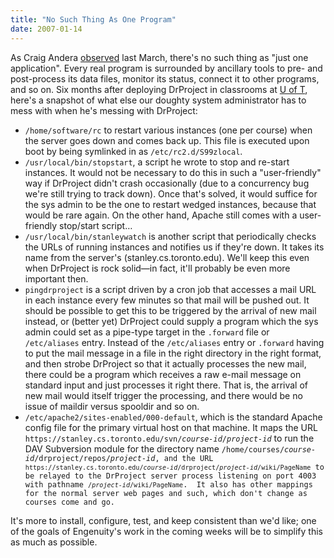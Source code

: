 ```yaml
---
title: "No Such Thing As One Program"
date: 2007-01-14
---
```

As Craig Andera <a href="http://pluralsight.com/blogs/craig/archive/2005/03/29/7102.aspx">observed</a> last March, there's no such thing as "just one application".  Every real program is surrounded by ancillary tools to pre- and post-process its data files, monitor its status, connect it to other programs, and so on.  Six months after deploying DrProject in classrooms at <a href="http://www.utoronto.ca">U of T</a>, here's a snapshot of what else our doughty system administrator has to mess with when he's messing with DrProject:
<ul>
  <li><code>/home/software/rc</code> to restart various instances (one per course) when the server goes down and comes back up.  This file is executed upon boot by being symlinked in as <code>/etc/rc2.d/S99zlocal</code>.</li>
  <li><code>/usr/local/bin/stopstart</code>, a script he wrote to stop and re-start instances.  It would not be necessary to do this in such a "user-friendly" way if DrProject didn't crash occasionally (due to a concurrency bug we're still trying to track down).  Once that's solved, it would suffice for the sys admin to be the one to restart wedged instances, because that would be rare again. On the other hand, Apache still comes with a user-friendly stop/start script…</li>
  <li><code>/usr/local/bin/stanleywatch</code> is another script that periodically checks the URLs of running instances and notifies us if they're down.  It takes its name from the server's (stanley.cs.toronto.edu).  We'll keep this even when DrProject is rock solid—in fact, it'll probably be even more important then.</li>
  <li><code>pingdrproject</code> is a script driven by a cron job that accesses a mail URL in each instance every few minutes so that mail will be pushed out.  It should be possible to get this to be triggered by the arrival of new mail instead, or (better yet) DrProject could supply a program which the sys admin could set as a pipe-type target in the <code>.forward</code> file or <code>/etc/aliases</code> entry. Instead of the <code>/etc/aliases</code> entry or <code>.forward</code> having to put the mail message in a file in the right directory in the right format, and then strobe DrProject so that it actually processes the new mail, there could be a program which receives a raw e-mail message on standard input and just processes it right there. That is, the arrival of new mail would itself trigger the processing, and there would be no issue of maildir versus spooldir and so on.</li>
  <li><code>/etc/apache2/sites-enabled/000-default</code>, which is the standard Apache config file for the primary virtual host on that machine.  It maps the URL <code>https://stanley.cs.toronto.edu/svn/<em>course-id</em>/<em>project-id</em></code> to run the DAV Subversion module for the directory name <code>/home/courses/<em>course-id</em>/drproject/repos/<em>project-id</em>, and the URL <code>https://stanley.cs.toronto.edu/<em>course-id</em>/drproject/<em>project-id</em>/wiki/PageName</code> to be relayed to the DrProject server process listening on port 4003 with pathname <code>/<em>project-id</em>/wiki/PageName</code>.  It also has other mappings for the normal server web pages and such, which don't change as courses come and go.</code></li>
</ul>
It's more to install, configure, test, and keep consistent than we'd like; one of the goals of Engenuity's work in the coming weeks will be to simplify this as much as possible.
